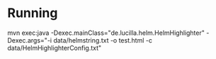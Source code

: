 # Running
mvn exec:java -Dexec.mainClass="de.lucilla.helm.HelmHighlighter" -Dexec.args="-i data/helmstring.txt -o test.html -c data/HelmHighlighterConfig.txt"
